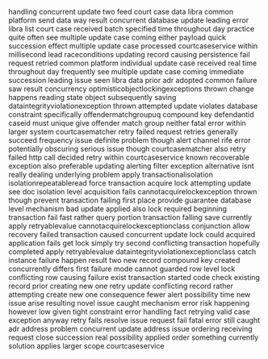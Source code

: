 handling concurrent update two feed court case data libra common platform send data way result concurrent database update leading error libra list court case received batch specified time throughout day practice quite often see multiple update case coming either payload quick succession effect multiple update case processed courtcaseservice within millisecond lead raceconditions updating record causing persistence fail request retried common platform individual update case received real time throughout day frequently see multiple update case coming immediate succession leading issue seen libra data prior adr adopted common failure saw result concurrency optimisticobjectlockingexceptions thrown change happens reading state object subsequently saving dataintegrityviolationexception thrown attempted update violates database constraint specifically offendermatchgroupuq compound key defendantid caseid must unique give offender match group neither fatal error within larger system courtcasematcher retry failed request retries generally succeed frequency issue definite problem though alert channel rife error potentially obscuring serious issue though courtcasematcher also retry failed http call decided retry within courtcaseservice known recoverable exception also preferable updating alerting filter exception alternative isnt really dealing underlying problem apply transactionalisolation isolationrepeatableread force transaction acquire lock attempting update see doc isolation level acquisition fails cannotacquirelockexception thrown though prevent transaction failing first place provide guarantee database level mechanism bad update applied also lock required beginning transaction fail fast rather query portion transaction falling save currently apply retryablevalue cannotacquirelockexceptionclass conjunction allow recovery failed transaction caused concurrent update lock could acquired application fails get lock simply try second conflicting transaction hopefully completed apply retryablevalue dataintegrityviolationexceptionclass catch instance failure happen result two new record compound key created concurrently differs first failure mode cannot guarded row level lock conflicting row causing failure exist transaction started code check existing record prior creating new one retry update conflicting record rather attempting create new one consequence fewer alert possibility time new issue arise resulting novel issue caught mechanism error risk happening however low given tight constraint error handling fact retrying valid case exception anyway retry fails resolve issue request fail fatal error still caught adr address problem concurrent update address issue ordering receiving request close succession real possibility applied order something currently solution applies larger scope courtcaseservice